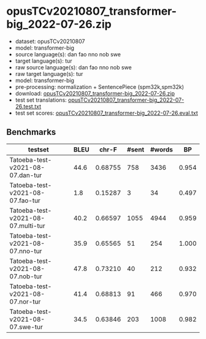 # opusTCv20210807_transformer-big_2022-07-26.zip

* dataset: opusTCv20210807
* model: transformer-big
* source language(s): dan fao nno nob swe
* target language(s): tur
* raw source language(s): dan fao nno nob swe
* raw target language(s): tur
* model: transformer-big
* pre-processing: normalization + SentencePiece (spm32k,spm32k)
* download: [opusTCv20210807_transformer-big_2022-07-26.zip](https://object.pouta.csc.fi/Tatoeba-MT-models/gmq-tur/opusTCv20210807_transformer-big_2022-07-26.zip)
* test set translations: [opusTCv20210807_transformer-big_2022-07-26.test.txt](https://object.pouta.csc.fi/Tatoeba-MT-models/gmq-tur/opusTCv20210807_transformer-big_2022-07-26.test.txt)
* test set scores: [opusTCv20210807_transformer-big_2022-07-26.eval.txt](https://object.pouta.csc.fi/Tatoeba-MT-models/gmq-tur/opusTCv20210807_transformer-big_2022-07-26.eval.txt)

## Benchmarks

| testset | BLEU  | chr-F | #sent | #words | BP |
|---------|-------|-------|-------|--------|----|
| Tatoeba-test-v2021-08-07.dan-tur 	| 44.6 	| 0.68755 	| 758 	| 3436 	| 0.954 |
| Tatoeba-test-v2021-08-07.fao-tur 	| 1.8 	| 0.15287 	| 3 	| 34 	| 0.497 |
| Tatoeba-test-v2021-08-07.multi-tur 	| 40.2 	| 0.66597 	| 1055 	| 4944 	| 0.959 |
| Tatoeba-test-v2021-08-07.nno-tur 	| 35.9 	| 0.65565 	| 51 	| 254 	| 1.000 |
| Tatoeba-test-v2021-08-07.nob-tur 	| 47.8 	| 0.73210 	| 40 	| 212 	| 0.932 |
| Tatoeba-test-v2021-08-07.nor-tur 	| 41.4 	| 0.68813 	| 91 	| 466 	| 0.970 |
| Tatoeba-test-v2021-08-07.swe-tur 	| 34.5 	| 0.63846 	| 203 	| 1008 	| 0.982 |

